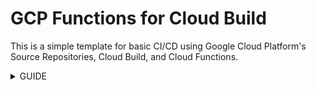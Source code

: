 # GCP Functions for Cloud Build

This is a simple template for basic CI/CD using Google Cloud Platform's Source Repositories, Cloud Build, and Cloud Functions. 

<details>
<summary>GUIDE</summary>
<br>
<!-----
NEW: Your output is on the clipboard!

NEW: Check the "Supress top comment" to remove this info from the output.

Conversion time: 3.878 seconds.


Using this Markdown file:

1. Paste this output into your source file.
2. See the notes and action items below regarding this conversion run.
3. Check the rendered output (headings, lists, code blocks, tables) for proper
   formatting and use a linkchecker before you publish this page.

Conversion notes:

* Docs to Markdown version 1.0β23
* Tue May 05 2020 11:09:24 GMT-0700 (PDT)
* Source doc: Copy of Deploying Google Cloud Functions in Python with Cloud Build
* Tables are currently converted to HTML tables.
* This document has images: check for >>>>>  gd2md-html alert:  inline image link in generated source and store images to your server.
----->


<p style="color: red; font-weight: bold">>>>>>  gd2md-html alert:  ERRORs: 0; WARNINGs: 0; ALERTS: 16.</p>
<ul style="color: red; font-weight: bold"><li>See top comment block for details on ERRORs and WARNINGs. <li>In the converted Markdown or HTML, search for inline alerts that start with >>>>>  gd2md-html alert:  for specific instances that need correction.</ul>

<p style="color: red; font-weight: bold">Links to alert messages:</p><a href="#gdcalert1">alert1</a>
<a href="#gdcalert2">alert2</a>
<a href="#gdcalert3">alert3</a>
<a href="#gdcalert4">alert4</a>
<a href="#gdcalert5">alert5</a>
<a href="#gdcalert6">alert6</a>
<a href="#gdcalert7">alert7</a>
<a href="#gdcalert8">alert8</a>
<a href="#gdcalert9">alert9</a>
<a href="#gdcalert10">alert10</a>
<a href="#gdcalert11">alert11</a>
<a href="#gdcalert12">alert12</a>
<a href="#gdcalert13">alert13</a>
<a href="#gdcalert14">alert14</a>
<a href="#gdcalert15">alert15</a>
<a href="#gdcalert16">alert16</a>

<p style="color: red; font-weight: bold">>>>>> PLEASE check and correct alert issues and delete this message and the inline alerts.<hr></p>



## Deploying Google Cloud Functions in Python with Cloud Build


### A tutorial by Benjamin Echelmeier


#### Introduction

In this tutorial, we’ll be utilizing the Google Cloud Platform to deploy Cloud Functions in Python using Cloud Build for Continuous Integration or Continuous Deployment. All the technologies used here should be covered in depth, but there is an assumption of basic Python and a degree of understanding cloud technology. 

If you are unfamiliar with Cloud Functions, check out [this quickstart](https://cloud.google.com/functions/docs/quickstart-python) from the Google Cloud documentation; it will guide you through a basic function that we will use to explore Cloud Build.


## 


## Setting up a new Google Cloud Project and Repository

To begin, of course, we’ll need to sign in to (or [create](https://cloud.google.com/)) our Google Cloud account and [create a new project](https://console.cloud.google.com/projectcreate). I’ll be naming mine “my Py Functions”.



<p id="gdcalert1" ><span style="color: red; font-weight: bold">>>>>>  gd2md-html alert: inline image link here (to images/Copy-of0.png). Store image on your image server and adjust path/filename if necessary. </span><br>(<a href="#">Back to top</a>)(<a href="#gdcalert2">Next alert</a>)<br><span style="color: red; font-weight: bold">>>>>> </span></p>


![alt_text](images/Copy-of0.png "image_tooltip")


After the project has been created, head over to your Source Repositories and add a repository.



<p id="gdcalert2" ><span style="color: red; font-weight: bold">>>>>>  gd2md-html alert: inline image link here (to images/Copy-of1.png). Store image on your image server and adjust path/filename if necessary. </span><br>(<a href="#">Back to top</a>)(<a href="#gdcalert3">Next alert</a>)<br><span style="color: red; font-weight: bold">>>>>> </span></p>


![alt_text](images/Copy-of1.png "image_tooltip")




<p id="gdcalert3" ><span style="color: red; font-weight: bold">>>>>>  gd2md-html alert: inline image link here (to images/Copy-of2.png). Store image on your image server and adjust path/filename if necessary. </span><br>(<a href="#">Back to top</a>)(<a href="#gdcalert4">Next alert</a>)<br><span style="color: red; font-weight: bold">>>>>> </span></p>


![alt_text](images/Copy-of2.png "image_tooltip")


 

Go ahead and _Create new Repository _with your chosen name inside your project. 



<p id="gdcalert4" ><span style="color: red; font-weight: bold">>>>>>  gd2md-html alert: inline image link here (to images/Copy-of3.png). Store image on your image server and adjust path/filename if necessary. </span><br>(<a href="#">Back to top</a>)(<a href="#gdcalert5">Next alert</a>)<br><span style="color: red; font-weight: bold">>>>>> </span></p>


![alt_text](images/Copy-of3.png "image_tooltip")


I’ll be pushing a clone of [this repository](https://github.com/BenjaminEchelmeier/GCP-Functions-for-Cloud-Build), which contains a slightly modified version of the function mentioned in the introduction, and following the instructions to _Push code from a local Git repository_. (Feel free to fill the repository in whatever way is familiar to you)



<p id="gdcalert5" ><span style="color: red; font-weight: bold">>>>>>  gd2md-html alert: inline image link here (to images/Copy-of4.png). Store image on your image server and adjust path/filename if necessary. </span><br>(<a href="#">Back to top</a>)(<a href="#gdcalert6">Next alert</a>)<br><span style="color: red; font-weight: bold">>>>>> </span></p>


![alt_text](images/Copy-of4.png "image_tooltip")


After refreshing our browser, we should have a repository similar to the one pictured below. We have our README and our .py files for our function, which should be familiar, and our cloudbuild.yaml, which is shown and explained later in the “Understanding and Editing Cloudbuild Files” section.



<p id="gdcalert6" ><span style="color: red; font-weight: bold">>>>>>  gd2md-html alert: inline image link here (to images/Copy-of5.png). Store image on your image server and adjust path/filename if necessary. </span><br>(<a href="#">Back to top</a>)(<a href="#gdcalert7">Next alert</a>)<br><span style="color: red; font-weight: bold">>>>>> </span></p>


![alt_text](images/Copy-of5.png "image_tooltip")



## Setting up our Cloud Build

Now that we have our dummy code (or other code, if you’ve already customized things for your project) set up in our repository, lets hop back to the _Cloud Console _and navigate to our _Cloud Build _API. 



<p id="gdcalert7" ><span style="color: red; font-weight: bold">>>>>>  gd2md-html alert: inline image link here (to images/Copy-of6.png). Store image on your image server and adjust path/filename if necessary. </span><br>(<a href="#">Back to top</a>)(<a href="#gdcalert8">Next alert</a>)<br><span style="color: red; font-weight: bold">>>>>> </span></p>


![alt_text](images/Copy-of6.png "image_tooltip")




Go ahead and _enable_ the API, and navigate to the _Triggers_ menu on the sidebar and _Create a Trigger_.



<p id="gdcalert8" ><span style="color: red; font-weight: bold">>>>>>  gd2md-html alert: inline image link here (to images/Copy-of7.png). Store image on your image server and adjust path/filename if necessary. </span><br>(<a href="#">Back to top</a>)(<a href="#gdcalert9">Next alert</a>)<br><span style="color: red; font-weight: bold">>>>>> </span></p>


![alt_text](images/Copy-of7.png "image_tooltip")




Fill in the _name _and _description_, and select the _Push to a branch_ Event to invoke the trigger. Select your repository and your branch (I picked master), and, if you’d like, you can filter out changes to certain files, like my README, so as to avoid triggering unnecessary builds. 



<p id="gdcalert9" ><span style="color: red; font-weight: bold">>>>>>  gd2md-html alert: inline image link here (to images/Copy-of8.png). Store image on your image server and adjust path/filename if necessary. </span><br>(<a href="#">Back to top</a>)(<a href="#gdcalert10">Next alert</a>)<br><span style="color: red; font-weight: bold">>>>>> </span></p>


![alt_text](images/Copy-of8.png "image_tooltip")




The defaults should lead directly to your cloudbuild.yaml file. Then we are going to select _add variable_. Those who studied our [cloudbuild.yaml](https://github.com/BenjaminEchelmeier/GCP-Functions-for-Cloud-Build/blob/master/cloudbuild.yaml) file, might recognize the _FUNC_NAME variable. Hopefully it is fairly obvious that the value here will be the name of your Cloud Function. Once this is all to your liking, click _create_.



<p id="gdcalert10" ><span style="color: red; font-weight: bold">>>>>>  gd2md-html alert: inline image link here (to images/Copy-of9.png). Store image on your image server and adjust path/filename if necessary. </span><br>(<a href="#">Back to top</a>)(<a href="#gdcalert11">Next alert</a>)<br><span style="color: red; font-weight: bold">>>>>> </span></p>


![alt_text](images/Copy-of9.png "image_tooltip")




Now, we have our trigger, but before the build can run properly we will need to grant permission to build Cloud Functions. Go to _Settings_ on the side bar and _enable_ Cloud Functions, Firebase, and Service Accounts.



<p id="gdcalert11" ><span style="color: red; font-weight: bold">>>>>>  gd2md-html alert: inline image link here (to images/Copy-of10.png). Store image on your image server and adjust path/filename if necessary. </span><br>(<a href="#">Back to top</a>)(<a href="#gdcalert12">Next alert</a>)<br><span style="color: red; font-weight: bold">>>>>> </span></p>


![alt_text](images/Copy-of10.png "image_tooltip")


We can now go back to our trigger and click to _run trigger_. This can also be done by pushing a change to our repo.



<p id="gdcalert12" ><span style="color: red; font-weight: bold">>>>>>  gd2md-html alert: inline image link here (to images/Copy-of11.png). Store image on your image server and adjust path/filename if necessary. </span><br>(<a href="#">Back to top</a>)(<a href="#gdcalert13">Next alert</a>)<br><span style="color: red; font-weight: bold">>>>>> </span></p>


![alt_text](images/Copy-of11.png "image_tooltip")


You should get a notification of your running build, or you can go to the _history_ tab and select the running build. You can watch magic happen and, hopefully, after a few minutes you have a successful build. If your build failed, try and troubleshoot based on the error message; they tend to be fairly helpful.



<p id="gdcalert13" ><span style="color: red; font-weight: bold">>>>>>  gd2md-html alert: inline image link here (to images/Copy-of12.png). Store image on your image server and adjust path/filename if necessary. </span><br>(<a href="#">Back to top</a>)(<a href="#gdcalert14">Next alert</a>)<br><span style="color: red; font-weight: bold">>>>>> </span></p>


![alt_text](images/Copy-of12.png "image_tooltip")


Once your build has succeeded, use the search bar to hop over to your Cloud Functions. There you should find your newly created Cloud Function.



<p id="gdcalert14" ><span style="color: red; font-weight: bold">>>>>>  gd2md-html alert: inline image link here (to images/Copy-of13.png). Store image on your image server and adjust path/filename if necessary. </span><br>(<a href="#">Back to top</a>)(<a href="#gdcalert15">Next alert</a>)<br><span style="color: red; font-weight: bold">>>>>> </span></p>


![alt_text](images/Copy-of13.png "image_tooltip")


Congratulations! You just made a CD build for your Cloud Function!


## Customizing and Going Further


### Understanding and Editing Cloudbuild Files

Google has good documentation on how to make a cloudbuild file [here](https://cloud.google.com/cloud-build/docs/build-config), and the documentation should be more than sufficient for making your own cloudbuild file to automate your needs. As you want to adapt and customize (or build from scratch), please look to these docs. They also have a [guide to building a basic configuration file](https://cloud.google.com/cloud-build/docs/configuring-builds/create-basic-configuration) to get new users started, but I’ll be providing a slightly more concrete breakdown of a simple file here. 

First, let's take a look at the cloudbuild.yaml file used in this tutorial.


```
steps:
- name: 'gcr.io/cloud-builders/gcloud'
  args:
    [ 'functions',
      'deploy',
      '$_FUNC_NAME',
      '--runtime',
      'python37',
      '--entry-point',
      'hello_world',
      '--source',
      'https://source.developers.google.com/projects/$PROJECT_ID/repos/$REPO_NAME/ moveable-aliases/$BRANCH_NAME/paths//',
      '--trigger-http',
      '--allow-unauthenticated'
    ]
```


Note that if you want to copy this text to create your own file, you must remove the space in the url. 

Practically any cloudbuild file will have a “steps,” “name,” and “args” field. “Steps” demarks that the contained will be the build steps, as opposed to, for instance, “options” or “tags.” “Name” initiates a step by pointing to a [cloud builder](https://cloud.google.com/cloud-build/docs/cloud-builders), and “args” are the meat of the file, containing the arguments passed to the builder.

Our builder is, of course, [gcloud](https://cloud.google.com/sdk/gcloud/), the primary CLI for GCP, and our arguments are a single-line [functions deploy](https://cloud.google.com/sdk/gcloud/reference/functions/deploy) argument. Manually entered into the gcloud CLI it would look like:


```
gcloud functions deploy $_FUNC_NAME --runtime python37 --entry-point hello_world --source https://source.developers.google.com/projects/$PROJECT_ID/repos/$REPO_NAME/moveable-aliases/$BRANCH_NAME/paths// --trigger-http --allow-unauthenticated
```


	Obviously, the $VARIABLES look a bit out of place in gcloud; those are a terrific tool that allows for far more flexibility in our config files. Our _FUNC_NAME is, of course, the variable we defined, while the others (notably lacking the preceding underscore) are defaults. Questions about any arguments here will likely be answered by referencing the appropriate flag [here](https://cloud.google.com/sdk/gcloud/reference/functions/deploy).


### Building for Multiple Branches

 One of the best uses of Cloud Build is the ability to integrate CD into various branches, allowing for quicker feedback and collaboration. I’ll take a brief moment here to create a “dev” branch that might be used to test our potentially unstable changes before we merge with the master branch and, thereafter, our primary function. 

Let us return to our local git repo and make our dev branch in the terminal.


```
git checkout -b dev
```


	Go ahead and add some text to the return statement before adding, committing, and pushing to your cloud repository.


```
git add .
git commit -m 'updated main.py with potentially unstable text'
git push --set-upstream google dev
```


	

Now that we have our branch, we can go ahead and create a new trigger for it. This should be quite similar to our previous trigger, but with a new name, branch, and _FUNC_NAME variable.



<p id="gdcalert15" ><span style="color: red; font-weight: bold">>>>>>  gd2md-html alert: inline image link here (to images/Copy-of14.png). Store image on your image server and adjust path/filename if necessary. </span><br>(<a href="#">Back to top</a>)(<a href="#gdcalert16">Next alert</a>)<br><span style="color: red; font-weight: bold">>>>>> </span></p>


![alt_text](images/Copy-of14.png "image_tooltip")


<p id="gdcalert16" ><span style="color: red; font-weight: bold">>>>>>  gd2md-html alert: inline image link here (to images/Copy-of15.png). Store image on your image server and adjust path/filename if necessary. </span><br>(<a href="#">Back to top</a>)(<a href="#gdcalert17">Next alert</a>)<br><span style="color: red; font-weight: bold">>>>>> </span></p>


![alt_text](images/Copy-of15.png "image_tooltip")


	That’s all it takes! _Create_ your function and _run trigger_ or push a change to your dev branch, and then go confirm that your new function has been created, complete with the new changes. This can and should be duplicated into a greater number of branches, however many suits your needs. 


## Conclusion

	Congratulations! You’ve successfully created a functioning CI/CD environment with GCP cloud functions. This is, of course, just an entry point, and I encourage you to continue exploring the Console and Documentation provided by Google, both for any questions and for further application. 

I’ll finish by giving credit to Clemens Siebler and his similar post, [Deploying Azure Functions in Python with Azure DevOps](https://clemenssiebler.com/deploy-azure-functions-python-azure-devops/), which introduced me to the world of CI/CD and serves as inspiration for this guide. If you’re looking to do something very similar in Azure, go check out his post.

</details>

